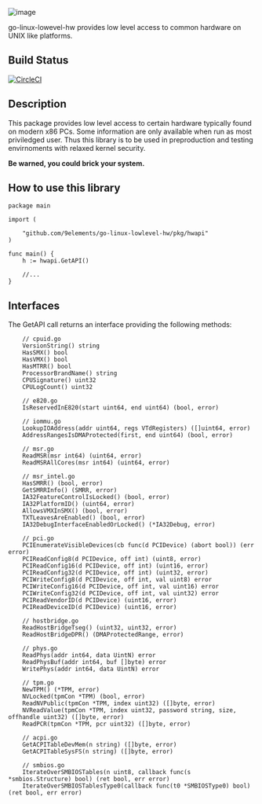 
![image](assets/logo.png)

go-linux-lowevel-hw provides low level access to common hardware on UNIX like platforms.

Build Status
------------
[![CircleCI](https://circleci.com/gh/9elements/go-linux-lowlevel-hw.svg?style=svg)](https://circleci.com/gh/9elements/go-linux-lowlevel-hw)

Description
-----------
This package provides low level access to certain hardware typically found
on modern x86 PCs. Some information are only available when run as
most priviledged user. Thus this library is to be used in preproduction
and testing envirnoments with relaxed kernel security.

**Be warned, you could brick your system.**

How to use this library
-----------------------

```
package main

import (

	"github.com/9elements/go-linux-lowlevel-hw/pkg/hwapi"
)

func main() {
	h := hwapi.GetAPI()

	//...
}
```

Interfaces
----------
The GetAPI call returns an interface providing the following methods:
```
	// cpuid.go
	VersionString() string
	HasSMX() bool
	HasVMX() bool
	HasMTRR() bool
	ProcessorBrandName() string
	CPUSignature() uint32
	CPULogCount() uint32

	// e820.go
	IsReservedInE820(start uint64, end uint64) (bool, error)

	// iommu.go
	LookupIOAddress(addr uint64, regs VTdRegisters) ([]uint64, error)
	AddressRangesIsDMAProtected(first, end uint64) (bool, error)

	// msr.go
	ReadMSR(msr int64) (uint64, error)
	ReadMSRAllCores(msr int64) (uint64, error)

	// msr_intel.go
	HasSMRR() (bool, error)
	GetSMRRInfo() (SMRR, error)
	IA32FeatureControlIsLocked() (bool, error)
	IA32PlatformID() (uint64, error)
	AllowsVMXInSMX() (bool, error)
	TXTLeavesAreEnabled() (bool, error)
	IA32DebugInterfaceEnabledOrLocked() (*IA32Debug, error)

	// pci.go
	PCIEnumerateVisibleDevices(cb func(d PCIDevice) (abort bool)) (err error)
	PCIReadConfig8(d PCIDevice, off int) (uint8, error)
	PCIReadConfig16(d PCIDevice, off int) (uint16, error)
	PCIReadConfig32(d PCIDevice, off int) (uint32, error)
	PCIWriteConfig8(d PCIDevice, off int, val uint8) error
	PCIWriteConfig16(d PCIDevice, off int, val uint16) error
	PCIWriteConfig32(d PCIDevice, off int, val uint32) error
	PCIReadVendorID(d PCIDevice) (uint16, error)
	PCIReadDeviceID(d PCIDevice) (uint16, error)

	// hostbridge.go
	ReadHostBridgeTseg() (uint32, uint32, error)
	ReadHostBridgeDPR() (DMAProtectedRange, error)

	// phys.go
	ReadPhys(addr int64, data UintN) error
	ReadPhysBuf(addr int64, buf []byte) error
	WritePhys(addr int64, data UintN) error

	// tpm.go
	NewTPM() (*TPM, error)
	NVLocked(tpmCon *TPM) (bool, error)
	ReadNVPublic(tpmCon *TPM, index uint32) ([]byte, error)
	NVReadValue(tpmCon *TPM, index uint32, password string, size, offhandle uint32) ([]byte, error)
	ReadPCR(tpmCon *TPM, pcr uint32) ([]byte, error)

	// acpi.go
	GetACPITableDevMem(n string) ([]byte, error)
	GetACPITableSysFS(n string) ([]byte, error)

	// smbios.go
	IterateOverSMBIOSTables(n uint8, callback func(s *smbios.Structure) bool) (ret bool, err error)
	IterateOverSMBIOSTablesType0(callback func(t0 *SMBIOSType0) bool) (ret bool, err error)
```